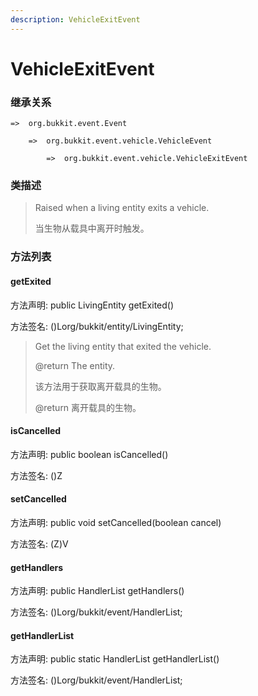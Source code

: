 ```yaml
---
description: VehicleExitEvent
---
```


# VehicleExitEvent

### 继承关系

    =>  org.bukkit.event.Event

        =>  org.bukkit.event.vehicle.VehicleEvent

            =>  org.bukkit.event.vehicle.VehicleExitEvent

### 类描述

> Raised when a living entity exits a vehicle.
>
> 当生物从载具中离开时触发。

### 方法列表

#### getExited

方法声明: public LivingEntity getExited()

方法签名: ()Lorg/bukkit/entity/LivingEntity;

> Get the living entity that exited the vehicle.
>
> @return The entity.
>
> 该方法用于获取离开载具的生物。
>
> @return 离开载具的生物。

#### isCancelled

方法声明: public boolean isCancelled()

方法签名: ()Z

#### setCancelled

方法声明: public void setCancelled(boolean cancel)

方法签名: (Z)V

#### getHandlers

方法声明: public HandlerList getHandlers()

方法签名: ()Lorg/bukkit/event/HandlerList;

#### getHandlerList

方法声明: public static HandlerList getHandlerList()

方法签名: ()Lorg/bukkit/event/HandlerList;